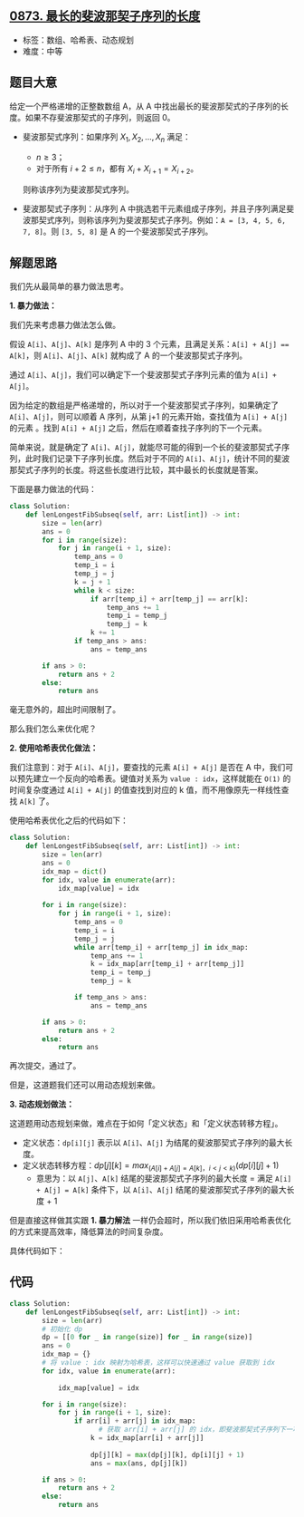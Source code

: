## [0873. 最长的斐波那契子序列的长度](https://leetcode-cn.com/problems/length-of-longest-fibonacci-subsequence/)

- 标签：数组、哈希表、动态规划
- 难度：中等

## 题目大意

给定一个严格递增的正整数数组 A，从 A 中找出最长的斐波那契式的子序列的长度。如果不存斐波那契式的子序列，则返回 0。

- 斐波那契式序列：如果序列 $X_1, X_2, ..., X_n$ 满足：

    - $n \ge 3$；
    - 对于所有 $i + 2 \le n$，都有 $X_i + X_{i+1} = X_{i+2}$。

    则称该序列为斐波那契式序列。

- 斐波那契式子序列：从序列 A 中挑选若干元素组成子序列，并且子序列满足斐波那契式序列，则称该序列为斐波那契式子序列。例如：`A = [3, 4, 5, 6, 7, 8]`。则 `[3, 5, 8]` 是 A 的一个斐波那契式子序列。

## 解题思路

我们先从最简单的暴力做法思考。

**1. 暴力做法：**

我们先来考虑暴力做法怎么做。

假设 `A[i]`、`A[j]`、`A[k]` 是序列 A 中的 3 个元素，且满足关系：`A[i] + A[j] == A[k]`，则 `A[i]`、`A[j]`、`A[k]` 就构成了 A 的一个斐波那契式子序列。

通过  `A[i]`、`A[j]`，我们可以确定下一个斐波那契式子序列元素的值为 `A[i] + A[j]`。

因为给定的数组是严格递增的，所以对于一个斐波那契式子序列，如果确定了 `A[i]`、`A[j]`，则可以顺着 A 序列，从第 j+1 的元素开始，查找值为 `A[i] + A[j]` 的元素 。找到 `A[i] + A[j]` 之后，然后在顺着查找子序列的下一个元素。

简单来说，就是确定了 `A[i]`、`A[j]`，就能尽可能的得到一个长的斐波那契式子序列，此时我们记录下子序列长度。然后对于不同的  `A[i]`、`A[j]`，统计不同的斐波那契式子序列的长度。将这些长度进行比较，其中最长的长度就是答案。

下面是暴力做法的代码：

```Python
class Solution:
    def lenLongestFibSubseq(self, arr: List[int]) -> int:
        size = len(arr)
        ans = 0
        for i in range(size):
            for j in range(i + 1, size):
                temp_ans = 0
                temp_i = i
                temp_j = j
                k = j + 1
                while k < size:
                    if arr[temp_i] + arr[temp_j] == arr[k]:
                        temp_ans += 1
                        temp_i = temp_j
                        temp_j = k
                    k += 1
                if temp_ans > ans:
                    ans = temp_ans

        if ans > 0:
            return ans + 2
        else:
            return ans
```

毫无意外的，超出时间限制了。

那么我们怎么来优化呢？

**2. 使用哈希表优化做法：**

我们注意到：对于 `A[i]`、`A[j]`，要查找的元素 `A[i] + A[j]` 是否在 A 中，我们可以预先建立一个反向的哈希表。键值对关系为 `value : idx`，这样就能在 `O(1)` 的时间复杂度通过 `A[i] + A[j]` 的值查找到对应的 k 值，而不用像原先一样线性查找 `A[k]` 了。

使用哈希表优化之后的代码如下：

```Python
class Solution:
    def lenLongestFibSubseq(self, arr: List[int]) -> int:
        size = len(arr)
        ans = 0
        idx_map = dict()
        for idx, value in enumerate(arr):
            idx_map[value] = idx
        
        for i in range(size):
            for j in range(i + 1, size):
                temp_ans = 0
                temp_i = i
                temp_j = j
                while arr[temp_i] + arr[temp_j] in idx_map:
                    temp_ans += 1
                    k = idx_map[arr[temp_i] + arr[temp_j]]
                    temp_i = temp_j
                    temp_j = k

                if temp_ans > ans:
                    ans = temp_ans

        if ans > 0:
            return ans + 2
        else:
            return ans
```

再次提交，通过了。

但是，这道题我们还可以用动态规划来做。

**3. 动态规划做法：**

这道题用动态规划来做，难点在于如何「定义状态」和「定义状态转移方程」。

- 定义状态：`dp[i][j]` 表示以 `A[i]`、`A[j]` 为结尾的斐波那契式子序列的最大长度。
- 定义状态转移方程：$dp[j][k] = max_{(A[i] + A[j] = A[k]，i < j < k)}(dp[i][j] + 1)$
    - 意思为：以 `A[j]`、`A[k]` 结尾的斐波那契式子序列的最大长度 = 满足 `A[i] + A[j] = A[k]` 条件下，以 `A[i]`、`A[j]` 结尾的斐波那契式子序列的最大长度 + 1

但是直接这样做其实跟 **1. 暴力解法** 一样仍会超时，所以我们依旧采用哈希表优化的方式来提高效率，降低算法的时间复杂度。

具体代码如下：

## 代码

```Python
class Solution:
    def lenLongestFibSubseq(self, arr: List[int]) -> int:
        size = len(arr)
        # 初始化 dp
        dp = [[0 for _ in range(size)] for _ in range(size)]
        ans = 0
        idx_map = {}
        # 将 value : idx 映射为哈希表，这样可以快速通过 value 获取到 idx
        for idx, value in enumerate(arr):
             
            idx_map[value] = idx

        for i in range(size):
            for j in range(i + 1, size):
                if arr[i] + arr[j] in idx_map:    
                      # 获取 arr[i] + arr[j] 的 idx，即斐波那契式子序列下一项元素
                    k = idx_map[arr[i] + arr[j]]
                    
                    dp[j][k] = max(dp[j][k], dp[i][j] + 1)
                    ans = max(ans, dp[j][k])

        if ans > 0:
            return ans + 2
        else:
            return ans
```

